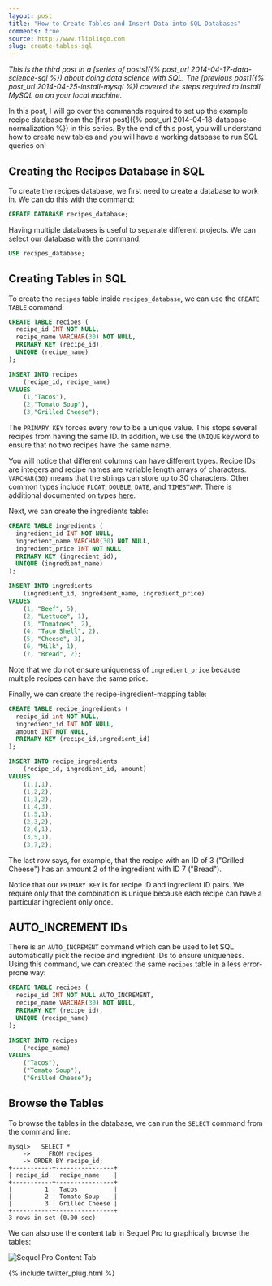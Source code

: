 ```yaml
---
layout: post
title: "How to Create Tables and Insert Data into SQL Databases"
comments: true
source: http://www.fliplingo.com
slug: create-tables-sql
---
```


*This is the third post in a [series of posts]({% post_url 2014-04-17-data-science-sql %})
about doing data science with SQL. The 
[previous post]({% post_url 2014-04-25-install-mysql %})
covered the steps required to install MySQL on on your
local machine.*

In this post, I will go over the commands required to set up the
example recipe database from the 
[first post]({% post_url 2014-04-18-database-normalization %}) in this series.  By the end
of this post, you will understand how to create new tables and you
will have a working database to run SQL queries on!

## Creating the Recipes Database in SQL

To create the recipes database, we first need to create a database
to work in. We can do this with the command:

```sql
CREATE DATABASE recipes_database;
```

Having multiple databases is useful to separate different
projects. We can select our database with the command:

```sql
USE recipes_database;
```

## Creating Tables in SQL

To create the `recipes` table inside `recipes_database`, we can use
the `CREATE TABLE` command:

```sql
CREATE TABLE recipes (
  recipe_id INT NOT NULL,
  recipe_name VARCHAR(30) NOT NULL,
  PRIMARY KEY (recipe_id),
  UNIQUE (recipe_name)
);

INSERT INTO recipes 
    (recipe_id, recipe_name) 
VALUES 
    (1,"Tacos"),
    (2,"Tomato Soup"),
    (3,"Grilled Cheese");
```

The `PRIMARY KEY` forces every row to be a unique value.  This stops
several recipes from having the same ID.  In addition, we use the
`UNIQUE` keyword to ensure that no two recipes have the same name.

You will notice that different columns can have different types.
Recipe IDs are integers and recipe names are variable length arrays
of characters.  `VARCHAR(30)` means that the strings can store up
to 30 characters.  Other common types include `FLOAT`, `DOUBLE`,
`DATE`, and `TIMESTAMP`. There is additional documented on types
[here](http://dev.mysql.com/doc/refman/5.0/en/data-types.html).

Next, we can create the ingredients table:

```sql
CREATE TABLE ingredients (
  ingredient_id INT NOT NULL, 
  ingredient_name VARCHAR(30) NOT NULL,
  ingredient_price INT NOT NULL,
  PRIMARY KEY (ingredient_id),  
  UNIQUE (ingredient_name)
);

INSERT INTO ingredients
    (ingredient_id, ingredient_name, ingredient_price)
VALUES 
    (1, "Beef", 5),
    (2, "Lettuce", 1),
    (3, "Tomatoes", 2),
    (4, "Taco Shell", 2),
    (5, "Cheese", 3),
    (6, "Milk", 1),
    (7, "Bread", 2);
```

Note that we do not ensure uniqueness of `ingredient_price` because
multiple recipes can have the same price.

Finally, we can create the recipe-ingredient-mapping table:

```sql
CREATE TABLE recipe_ingredients (
  recipe_id int NOT NULL, 
  ingredient_id INT NOT NULL, 
  amount INT NOT NULL,
  PRIMARY KEY (recipe_id,ingredient_id)
);

INSERT INTO recipe_ingredients 
    (recipe_id, ingredient_id, amount)
VALUES
    (1,1,1),
    (1,2,2),
    (1,3,2),
    (1,4,3),
    (1,5,1),
    (2,3,2),
    (2,6,1),
    (3,5,1),
    (3,7,2);
```

The last row says, for example, that the recipe with an ID of 3
("Grilled Cheese") has an amount 2 of the ingredient with ID 7
("Bread").

Notice that our `PRIMARY KEY` is for recipe ID and ingredient ID pairs.
We require only that the combination is unique because
each recipe can have a particular ingredient only once.

## AUTO_INCREMENT IDs

There is an `AUTO_INCREMENT` command which can be used to let SQL
automatically pick the recipe and ingredient IDs to ensure uniqueness.
Using this command, we can created the same `recipes` table in a
less error-prone way:

```sql
CREATE TABLE recipes (
  recipe_id INT NOT NULL AUTO_INCREMENT,
  recipe_name VARCHAR(30) NOT NULL,
  PRIMARY KEY (recipe_id),
  UNIQUE (recipe_name)
);

INSERT INTO recipes 
    (recipe_name) 
VALUES 
    ("Tacos"),
    ("Tomato Soup"),
    ("Grilled Cheese");
```

## Browse the Tables

To browse the tables in the database, we can run the `SELECT`
command from the command line:

```
mysql>   SELECT * 
    ->     FROM recipes
    -> ORDER BY recipe_id;
+-----------+----------------+
| recipe_id | recipe_name    |
+-----------+----------------+
|         1 | Tacos          |
|         2 | Tomato Soup    |
|         3 | Grilled Cheese |
+-----------+----------------+
3 rows in set (0.00 sec)
```

We can also use the content tab in Sequel Pro to graphically browse
the tables:

![Sequel Pro Content Tab](/assets/sequel_pro_content_tab.jpg)


<!--
*In the [next post](...) in this series, I will
go over the basics of quering for data in the database.*
-->

{% include twitter_plug.html %}
